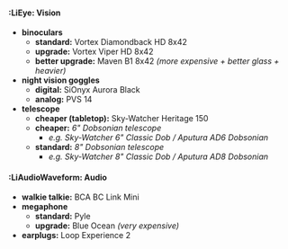#### :LiEye: Vision

- **binoculars** 
	- **standard:** Vortex Diamondback HD 8x42
	- **upgrade:** Vortex Viper HD 8x42
	- **better upgrade:** Maven B1 8x42 *(more expensive + better glass + heavier)*
- **night vision goggles** 
	- **digital:** SiOnyx Aurora Black
	- **analog:** PVS 14
- **telescope**
	- **cheaper (tabletop):** Sky-Watcher Heritage 150
	- **cheaper:** *6" Dobsonian telescope*
		- *e.g. Sky-Watcher 6" Classic Dob / Aputura AD6 Dobsonian*
	- **standard:** *8" Dobsonian telescope*
		- *e.g. Sky-Watcher 8" Classic Dob / Aputura AD8 Dobsonian*

#### :LiAudioWaveform: Audio

- **walkie talkie:** BCA BC Link Mini
- **megaphone** 
	- **standard:** Pyle
	- **upgrade:** Blue Ocean *(very expensive)*
- **earplugs:** Loop Experience 2